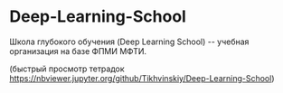 # Deep-Learning-School
Школа глубокого обучения (Deep Learning School) -- учебная организация на базе ФПМИ МФТИ.

(быстрый просмотр тетрадок https://nbviewer.jupyter.org/github/Tikhvinskiy/Deep-Learning-School)
